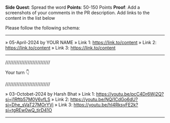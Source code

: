 **Side Quest**: Spread the word
**Points**: 50-150 Points
**Proof**: Add a screenshots of your comments in the PR description. Add links to the content in the list below

Please follow the following schema:

---

» 05-April-2024 by YOUR NAME
» Link 1: https://link.to/content
» Link 2: https://link.to/content
» Link 3: https://link.to/content

---

////////////////////////////

Your turn 👇

////////////////////////////

» 03-Octobet-2024 by Harsh Bhat
» Link 1: https://youtu.be/pcC4Dr6Wj2Q?si=j1Rftb57M0V6vfLS
» Link 2: https://youtu.be/NQi1CdGo6dU?si=Dhe_sVaT27MOrYVj
» Link 3: https://youtu.be/hI4RksyFE2k?si=tgREw0wQ_tirD41O


---
